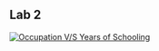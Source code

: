 <!DOCTYPE html>
<html>
<head>
  <h2>Lab 2</h2>
  <meta name="viewport" content="width=device-width, initial-scale=1.0">
  <meta charset="utf-8">
</head>
<body>
  <div class='tableauPlaceholder' id='viz1492799663994' style='position: relative'><noscript><a href='#'><img alt='Occupation V&#47;S Years of Schooling ' src='https:&#47;&#47;public.tableau.com&#47;static&#47;images&#47;Ed&#47;EdxSurvey&#47;Sheet1&#47;1_rss.png' style='border: none' /></a></noscript><object class='tableauViz'  style='display:none;'><param name='host_url' value='https%3A%2F%2Fpublic.tableau.com%2F' /> <param name='site_root' value='' /><param name='name' value='EdxSurvey&#47;Sheet1' /><param name='tabs' value='no' /><param name='toolbar' value='yes' /><param name='static_image' value='https:&#47;&#47;public.tableau.com&#47;static&#47;images&#47;Ed&#47;EdxSurvey&#47;Sheet1&#47;1.png' /> <param name='animate_transition' value='yes' /><param name='display_static_image' value='yes' /><param name='display_spinner' value='yes' /><param name='display_overlay' value='yes' /><param name='display_count' value='yes' /></object></div>                <script type='text/javascript'>                    var divElement = document.getElementById('viz1492799663994');                    var vizElement = divElement.getElementsByTagName('object')[0];                    vizElement.style.width='100%';vizElement.style.height=(divElement.offsetWidth*0.75)+'px';                    var scriptElement = document.createElement('script');                    scriptElement.src = 'https://public.tableau.com/javascripts/api/viz_v1.js';                    vizElement.parentNode.insertBefore(scriptElement, vizElement);                </script>
</body>
</html>
